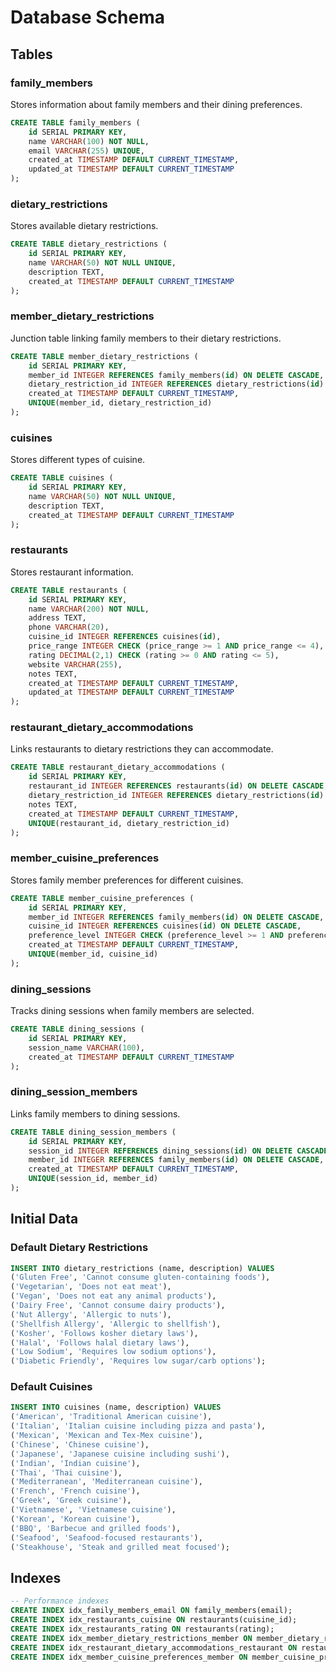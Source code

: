# Database Schema

## Tables

### family_members

Stores information about family members and their dining preferences.

```sql
CREATE TABLE family_members (
    id SERIAL PRIMARY KEY,
    name VARCHAR(100) NOT NULL,
    email VARCHAR(255) UNIQUE,
    created_at TIMESTAMP DEFAULT CURRENT_TIMESTAMP,
    updated_at TIMESTAMP DEFAULT CURRENT_TIMESTAMP
);
```

### dietary_restrictions

Stores available dietary restrictions.

```sql
CREATE TABLE dietary_restrictions (
    id SERIAL PRIMARY KEY,
    name VARCHAR(50) NOT NULL UNIQUE,
    description TEXT,
    created_at TIMESTAMP DEFAULT CURRENT_TIMESTAMP
);
```

### member_dietary_restrictions

Junction table linking family members to their dietary restrictions.

```sql
CREATE TABLE member_dietary_restrictions (
    id SERIAL PRIMARY KEY,
    member_id INTEGER REFERENCES family_members(id) ON DELETE CASCADE,
    dietary_restriction_id INTEGER REFERENCES dietary_restrictions(id) ON DELETE CASCADE,
    created_at TIMESTAMP DEFAULT CURRENT_TIMESTAMP,
    UNIQUE(member_id, dietary_restriction_id)
);
```

### cuisines

Stores different types of cuisine.

```sql
CREATE TABLE cuisines (
    id SERIAL PRIMARY KEY,
    name VARCHAR(50) NOT NULL UNIQUE,
    description TEXT,
    created_at TIMESTAMP DEFAULT CURRENT_TIMESTAMP
);
```

### restaurants

Stores restaurant information.

```sql
CREATE TABLE restaurants (
    id SERIAL PRIMARY KEY,
    name VARCHAR(200) NOT NULL,
    address TEXT,
    phone VARCHAR(20),
    cuisine_id INTEGER REFERENCES cuisines(id),
    price_range INTEGER CHECK (price_range >= 1 AND price_range <= 4),
    rating DECIMAL(2,1) CHECK (rating >= 0 AND rating <= 5),
    website VARCHAR(255),
    notes TEXT,
    created_at TIMESTAMP DEFAULT CURRENT_TIMESTAMP,
    updated_at TIMESTAMP DEFAULT CURRENT_TIMESTAMP
);
```

### restaurant_dietary_accommodations

Links restaurants to dietary restrictions they can accommodate.

```sql
CREATE TABLE restaurant_dietary_accommodations (
    id SERIAL PRIMARY KEY,
    restaurant_id INTEGER REFERENCES restaurants(id) ON DELETE CASCADE,
    dietary_restriction_id INTEGER REFERENCES dietary_restrictions(id) ON DELETE CASCADE,
    notes TEXT,
    created_at TIMESTAMP DEFAULT CURRENT_TIMESTAMP,
    UNIQUE(restaurant_id, dietary_restriction_id)
);
```

### member_cuisine_preferences

Stores family member preferences for different cuisines.

```sql
CREATE TABLE member_cuisine_preferences (
    id SERIAL PRIMARY KEY,
    member_id INTEGER REFERENCES family_members(id) ON DELETE CASCADE,
    cuisine_id INTEGER REFERENCES cuisines(id) ON DELETE CASCADE,
    preference_level INTEGER CHECK (preference_level >= 1 AND preference_level <= 5),
    created_at TIMESTAMP DEFAULT CURRENT_TIMESTAMP,
    UNIQUE(member_id, cuisine_id)
);
```

### dining_sessions

Tracks dining sessions when family members are selected.

```sql
CREATE TABLE dining_sessions (
    id SERIAL PRIMARY KEY,
    session_name VARCHAR(100),
    created_at TIMESTAMP DEFAULT CURRENT_TIMESTAMP
);
```

### dining_session_members

Links family members to dining sessions.

```sql
CREATE TABLE dining_session_members (
    id SERIAL PRIMARY KEY,
    session_id INTEGER REFERENCES dining_sessions(id) ON DELETE CASCADE,
    member_id INTEGER REFERENCES family_members(id) ON DELETE CASCADE,
    created_at TIMESTAMP DEFAULT CURRENT_TIMESTAMP,
    UNIQUE(session_id, member_id)
);
```

## Initial Data

### Default Dietary Restrictions

```sql
INSERT INTO dietary_restrictions (name, description) VALUES
('Gluten Free', 'Cannot consume gluten-containing foods'),
('Vegetarian', 'Does not eat meat'),
('Vegan', 'Does not eat any animal products'),
('Dairy Free', 'Cannot consume dairy products'),
('Nut Allergy', 'Allergic to nuts'),
('Shellfish Allergy', 'Allergic to shellfish'),
('Kosher', 'Follows kosher dietary laws'),
('Halal', 'Follows halal dietary laws'),
('Low Sodium', 'Requires low sodium options'),
('Diabetic Friendly', 'Requires low sugar/carb options');
```

### Default Cuisines

```sql
INSERT INTO cuisines (name, description) VALUES
('American', 'Traditional American cuisine'),
('Italian', 'Italian cuisine including pizza and pasta'),
('Mexican', 'Mexican and Tex-Mex cuisine'),
('Chinese', 'Chinese cuisine'),
('Japanese', 'Japanese cuisine including sushi'),
('Indian', 'Indian cuisine'),
('Thai', 'Thai cuisine'),
('Mediterranean', 'Mediterranean cuisine'),
('French', 'French cuisine'),
('Greek', 'Greek cuisine'),
('Vietnamese', 'Vietnamese cuisine'),
('Korean', 'Korean cuisine'),
('BBQ', 'Barbecue and grilled foods'),
('Seafood', 'Seafood-focused restaurants'),
('Steakhouse', 'Steak and grilled meat focused');
```

## Indexes

```sql
-- Performance indexes
CREATE INDEX idx_family_members_email ON family_members(email);
CREATE INDEX idx_restaurants_cuisine ON restaurants(cuisine_id);
CREATE INDEX idx_restaurants_rating ON restaurants(rating);
CREATE INDEX idx_member_dietary_restrictions_member ON member_dietary_restrictions(member_id);
CREATE INDEX idx_restaurant_dietary_accommodations_restaurant ON restaurant_dietary_accommodations(restaurant_id);
CREATE INDEX idx_member_cuisine_preferences_member ON member_cuisine_preferences(member_id);
```